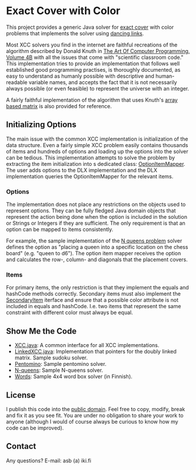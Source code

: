 # Exact Cover with Color

This project provides a generic Java solver for [exact cover](https://en.wikipedia.org/wiki/Exact_cover) with color
problems that implements the solver using [dancing links](https://en.wikipedia.org/wiki/Dancing_Links).

Most XCC solvers you find in the internet are faithful recreations of the
algorithm described by Donald Knuth in [The Art Of Computer Programming,
Volume 4B](https://en.wikipedia.org/wiki/The_Art_of_Computer_Programming#Volume_4B_%E2%80%93_Combinatorial_Algorithms,_Part_2) with all the issues that come with "scientific classroom
code." This implementation tries to provide an implementation that follows
well established good programming practises, is thoroughly documented,
as easy to understand as humanly possible with descriptive and human-readable
variable names, and accepts the fact that it is not necessarily always
possible (or even feasible) to represent the universe with an integer.

A fairly faithful implementation of the algorithm that uses Knuth's [array
based matrix](https://gitlab.com/antti.brax/exact-cover/-/blob/main/solver/src/main/java/fi/iki/asb/xcc/ReferenceXCC.java) is also provided for reference.

## Initializing Options

The main issue with the common XCC implementation is initialization of the
data structure. Even a fairly simple XCC problem easily contains thousands
of items and hundreds of options and loading up the options into the solver
can be tedious. This implementation attempts to solve the problem by
extracting the item initialization into s dedicated class: [OptionItemMapper](
https://gitlab.com/antti.brax/exact-cover/-/blob/main/solver/src/main/java/fi/iki/asb/xcc/OptionItemMapper.java).
The user adds options to the DLX implementation and the DLX implementation
queries the OptionItemMapper for the relevant items.

### Options

The implementation does not place any restrictions on the objects used to
represent options. They can be fully fledged Java domain objects that represent
the action being done when the option is included in the solution or Strings
or Integers if they are sufficient. The only requirement is that an option
can be mapped to items consistently.

For example, the sample implementation of the [N queens problem](
https://gitlab.com/antti.brax/exact-cover/-/blob/main/examples/src/main/java/fi/iki/asb/xcc/examples/queen)
solver defines the option as "placing a queen into a specific location on
the chess board" (e.g. "queen to d6"). The option item mapper receives the
option and calculates the row-, column- and diagonals that the placement
covers.

### Items

For primary items, the only restriction is that they implement the equals and hashCode
methods correctly. Secondary items must also implement the [SecondaryItem](
https://gitlab.com/antti.brax/exact-cover/-/blob/main/src/main/solver/java/fi/iki/asb/xcc/SecondaryItem.java) iterface and ensure that a possible color attribute is not included in equals
and hashCode. I.e. two items that represent the same constraint with different color
must always be equal.

## Show Me the Code

 * [XCC.java](https://gitlab.com/antti.brax/exact-cover/-/blob/main/src/main/java/fi/iki/asb/xcc/XCC.java): 
   A common interface for all XCC implementations.
 * [LinkedXCC.java](https://gitlab.com/antti.brax/exact-cover/-/blob/main/src/main/java/fi/iki/asb/xcc/LinkedXCC.java):
   Implementation that pointers for the doubly linked matrix. 
   Sample sudoku solver.
 * [Pentomino](https://gitlab.com/antti.brax/exact-cover/-/blob/main/examples/src/main/java/fi/iki/asb/xcc/examples/pentomino):
   Sample pentomino solver.
 * [N-queens](https://gitlab.com/antti.brax/exact-cover/-/blob/main/examples/src/main/java/fi/iki/asb/xcc/examples/queen):
   Sample N-queens solver.
 * [Words](https://gitlab.com/antti.brax/exact-cover/-/blob/main/examples/src/main/java/fi/iki/asb/xcc/examples/words):
   Sample 4x4 word box solver (in Finnish).

## License

I publish this code into the [public domain](https://gitlab.com/antti.brax/exact-cover/-/blob/main/LICENSE).
Feel free to copy, modify, break and fix it as you see fit. You are under no
obligation to share your work to anyone (although I would of course always be
curious to know how my code can be improved).

## Contact

Any questions? E-mail: asb (a) iki.fi
